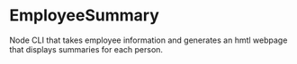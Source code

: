 # EmployeeSummary
Node CLI that takes employee information and generates an hmtl webpage that displays summaries for each person.
